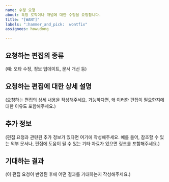 ```yaml
---
name: 수정 요청
about: 특정 로직이나 개념에 대한 수정을 요청합니다.
title: "[WANT]"
labels: ":hammer_and_pick:  wontfix"
assignees: howudong

---
```


## 요청하는 편집의 종류
(예: 오타 수정, 정보 업데이트, 문서 개선 등)

## 요청하는 편집에 대한 상세 설명
(요청하는 편집의 상세 내용을 작성해주세요. 가능하다면, 왜 이러한 편집이 필요한지에 대한 이유도 포함해주세요.)

## 추가 정보
(편집 요청과 관련된 추가 정보가 있다면 여기에 작성해주세요. 예를 들어, 참조할 수 있는 외부 문서나, 편집에 도움이 될 수 있는 기타 자료가 있으면 링크를 포함해주세요.)

## 기대하는 결과
(이 편집 요청이 반영된 후에 어떤 결과를 기대하는지 작성해주세요.)
